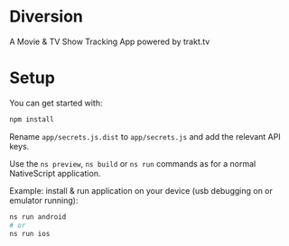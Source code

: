 # Diversion
A Movie & TV Show Tracking App powered by trakt.tv

# Setup

You can get started with:

```bash
npm install
```

Rename `app/secrets.js.dist` to `app/secrets.js` and add the relevant API keys.

Use the `ns preview`, `ns build` or `ns run` commands as for a normal NativeScript application.

Example: install & run application on your device (usb debugging on or emulator running):

```bash
ns run android
# or
ns run ios
```
